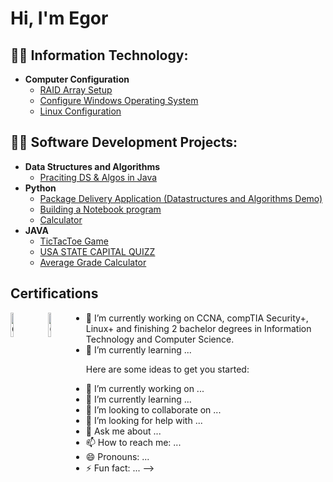 <h1>Hi, I'm Egor

<h2>👨‍💻 Information Technology:</h2>

- <b>Computer Configuration</b>
  - [RAID Array Setup](https://github.com/EgorGranon/Raid-Array-Setup-on-Server)
  - [Configure Windows Operating System](https://github.com/EgorGranon/Configure-Windows-Operating-System)
  - [Linux Configuration](https://github.com/EgorGranon/Linux-Configuration)

<h2>👨‍💻 Software Development Projects:</h2>

- <b>Data Structures and Algorithms</b>
  - [Praciting DS & Algos in Java](https://github.com/EgorGranon/DSA-JAVA)
- <b>Python</b>
  - [Package Delivery Application (Datastructures and Algorithms Demo)](https://github.com/joshmadakor1/Package-Delivery-Pathfinding-Algorithm)
  - [Building a Notebook program](https://github.com/EgorGranon/Building-a-Notebook)
  - [Calculator](https://github.com/EgorGranon/Calculator-/blob/main/calculator.py)
- <b>JAVA</b>
  - [TicTacToe Game](https://github.com/EgorGranon/TicTacToe/tree/main)
  - [USA STATE CAPITAL QUIZZ](https://github.com/EgorGranon/USA-STATE-CAPITALS-QUIZZ)
  - [Average Grade Calculator](https://github.com/EgorGranon/Average-Grade-Calculator/tree/main)
 

<h2>Certifications</h2>

[<img src="https://imgur.com/qXWHza2.png" height="10%" width="10%" alt="Comptia" style="float:left; margin-right:10px;">](https://www.credly.com/badges/21415fba-41eb-4ab8-a28a-aa029b838aa9/public_url)
[<img src="https://imgur.com/kjxaInX.png" height="10%" width="10%" alt="Comptia" style="float:left; margin-right:10px;">](https://www.credly.com/badges/93868ebe-833b-4bb7-80d9-8ea56a9ddf3a/public_url)

- 🔭 I’m currently working on CCNA, compTIA Security+, Linux+ and finishing 2 bachelor degrees in Information Technology and Computer Science.
- 🌱 I’m currently learning ...

Here are some ideas to get you started:

- 🔭 I’m currently working on ...
- 🌱 I’m currently learning ...
- 👯 I’m looking to collaborate on ...
- 🤔 I’m looking for help with ...
- 💬 Ask me about ...
- 📫 How to reach me: ...
- 😄 Pronouns: ...
- ⚡ Fun fact: ...
-->
